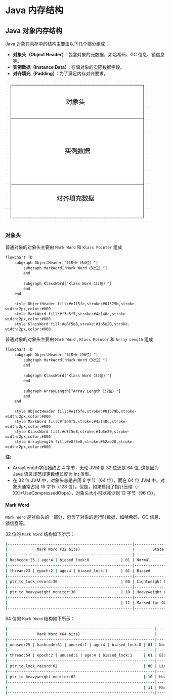 # Java 内存结构
## Java 对象内存结构

Java 对象在内存中的结构主要由以下几个部分组成：
- **对象头（Object Header）**：包含对象的元数据，如哈希码、GC 信息、锁信息等。
- **实例数据（Instance Data）**：存储对象的实际数据字段。
- **对齐填充（Padding）**：为了满足内存对齐要求，

![alt text](assets/image.png-1758701851628.png)

### 对象头

普通对象的对象头主要由 `Mark Word` 和 `Klass Pointer` 组成

```mermaid
flowchart TD
    subgraph ObjectHeader["对象头（64位）"]
        subgraph MarkWord["Mark Word（32位）"]
        end
        
        subgraph KlassWord["Klass Word（32位）"]
        end
    end
    
    style ObjectHeader fill:#e1f5fe,stroke:#01579b,stroke-width:2px,color:#000
    style MarkWord fill:#f3e5f5,stroke:#4a148c,stroke-width:2px,color:#000
    style KlassWord fill:#e8f5e8,stroke:#1b5e20,stroke-width:2px,color:#000
```

普通对象的对象头主要由 `Mark Word` , `Klass Pointer`  和 `Array Length` 组成

```mermaid
flowchart TD
    subgraph ObjectHeader["对象头（96位）"]
        subgraph MarkWord["Mark Word（32位）"]
        end
        
        subgraph KlassWord["Klass Word（32位）"]
        end

        subgraph ArrayLength["Array Length（32位）"]
        end
    end
    
    style ObjectHeader fill:#e1f5fe,stroke:#01579b,stroke-width:2px,color:#000
    style MarkWord fill:#f3e5f5,stroke:#4a148c,stroke-width:2px,color:#000
    style KlassWord fill:#e8f5e8,stroke:#1b5e20,stroke-width:2px,color:#000
    style ArrayLength fill:#e8f5e8,stroke:#52ae20,stroke-width:2px,color:#000
```
**注:** 
- ArrayLength字段始终占 4 字节，无论 JVM 是 32 位还是 64 位, 这是因为 Java 语言规范规定数组长度为 int 类型。
- 在 32 位 JVM 中，对象头总是占用 8 字节（64 位），而在 64 位 JVM 中，对象头通常占用 16 字节（128 位）。但是，如果启用了指针压缩（-XX:+UseCompressedOops），对象头大小可以减少到 12 字节（96 位）。

#### Mark Word

`Mark Word` 是对象头的一部分，包含了对象的运行时数据，如哈希码、GC 信息、锁信息等。

32 位的 `Mark Word` 结构如下所示：

```bash
|-------------------------------------------------------|--------------------|
|             Mark Word (32 bits)                       |        State       |
|-------------------------------------------------------|--------------------|
| hashcode:25 | age:4 | biased_lock:0              | 01 | Normal             |
|-------------------------------------------------------|--------------------|
| thread:23 | epoch:2 | age:4 | biased_lock:1      | 01 | Biased             |
|-------------------------------------------------------|--------------------|
| ptr_to_lock_record:30                            | 00 | Lightweight Locked |
|-------------------------------------------------------|--------------------|
| ptr_to_heavyweight_monitor:30                    | 10 | Heavyweight Locked |
|-------------------------------------------------------|--------------------|
|                                                  | 11 | Marked for GC      |
|-------------------------------------------------------|--------------------|
```

64 位的 `Mark Word` 结构如下所示：

```bash
|-----------------------------------------------------------------|--------------------|
|             Mark Word (64 bits)                                 |        State       |
|-----------------------------------------------------------------|--------------------|
| unused:25 | hashcode:31 | unused:1 | age:4 | biased_lock:0 | 01 | Normal             |
|-----------------------------------------------------------------|--------------------|
| thread:54 | epoch:2 | unused:1 | age:4 | biased_lock:1     | 01 | Biased             |
|-----------------------------------------------------------------|--------------------|
| ptr_to_lock_record:62                                      | 00 | Lightweight Locked |
|-----------------------------------------------------------------|--------------------|
| ptr_to_heavyweight_monitor:62                              | 10 | Heavyweight Locked |
|-----------------------------------------------------------------|--------------------|
|                                                            | 11 | Marked for GC      |
|-----------------------------------------------------------------|--------------------|
```


